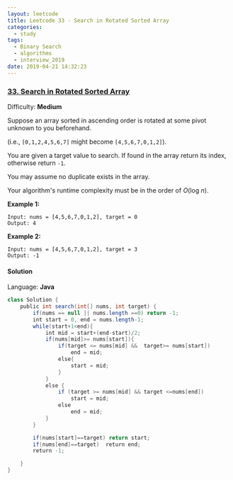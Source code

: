 ```yaml
---
layout: leetcode
title: Leetcode 33 - Search in Rotated Sorted Array
categories:
  - study
tags:
  - Binary Search
  - algorithms
  - interview_2019
date: 2019-04-21 14:32:23
---
```


### [33\. Search in Rotated Sorted Array](https://leetcode.com/problems/search-in-rotated-sorted-array/)

Difficulty: **Medium**

Suppose an array sorted in ascending order is rotated at some pivot unknown to you beforehand.

(i.e., `[0,1,2,4,5,6,7]` might become `[4,5,6,7,0,1,2]`).

You are given a target value to search. If found in the array return its index, otherwise return `-1`.

You may assume no duplicate exists in the array.

Your algorithm's runtime complexity must be in the order of *O*(log *n*).

**Example 1:**

```
Input: nums = [4,5,6,7,0,1,2], target = 0
Output: 4
```

**Example 2:**

```
Input: nums = [4,5,6,7,0,1,2], target = 3
Output: -1
```

#### Solution

Language: **Java**

```java
class Solution {
    public int search(int[] nums, int target) {
        if(nums == null || nums.length ==0) return -1;
        int start = 0, end = nums.length-1;
        while(start+1<end){
            int mid = start+(end-start)/2;
            if(nums[mid]>= nums[start]){
                if(target <= nums[mid] &&  target>= nums[start])
                    end = mid;
                else{
                    start = mid;
                }
            }
            else {
                if (target >= nums[mid] && target <=nums[end])
                    start = mid;
                else
                    end = mid;
            }
        }

        if(nums[start]==target) return start;
        if(nums[end]==target)  return end;
        return -1;

    }
}
```
